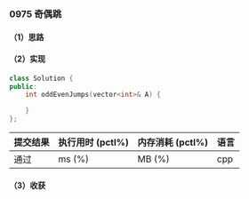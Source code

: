 ### 0975 奇偶跳

#### （1）思路

#### （2）实现

```cpp
class Solution {
public:
    int oddEvenJumps(vector<int>& A) {

    }
};
```

| 提交结果 | 执行用时 (pctl%) | 内存消耗 (pctl%) | 语言 |
|:---------|:-----------------|:-----------------|:-----|
| 通过     |  ms (%)   |  MB (%)  | cpp  |

#### （3）收获
